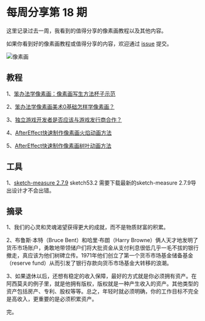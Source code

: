# 每周分享第 18 期

这里记录过去一周，我看到的值得分享的像素画教程以及其他内容。

如果你看到好的像素画教程或值得分享的内容，欢迎通过 [issue](https://github.com/pixel32/Weekly_PixelartTutorials/issues) 提交。

![像素画][1]

## 教程
1、[笨办法学像素画：像素画写生方法杯子示范](http://mp.weixin.qq.com/s?__biz=MjM5MTYxNTcwMQ==&mid=2650553358&idx=1&sn=e7fef8934d4e66e4471009c45899e3ae&chksm=beba43b489cdcaa21b81aa7bcb39d7e0dab1297d1d2f095466932a0d6b2567b3fa9c9cdb23f3#rd)

2、[笨办法学像素画美术0基础怎样学像素画？](http://mp.weixin.qq.com/s?__biz=MjM5MTYxNTcwMQ==&mid=2650553372&idx=1&sn=fc76475e5c346cef336492a7dff9e3b7&chksm=beba43a689cdcab098e66d67fcfee7fc5bd41b47b35fb1e38f346e862861166df2dbaf54ee8b#rd)

3、[独立游戏开发者是否应该与游戏发行商合作？](http://mp.weixin.qq.com/s?__biz=MjM5MTYxNTcwMQ==&mid=2650553392&idx=1&sn=96fc11ee96b81311dc1e95e16850093d&chksm=beba438a89cdca9cf65041d8f74f73465e130829f20d109f821cf575c5f9a5967ca26a828eca#rd)

4、[AfterEffect快速制作像素画火焰动画方法](http://mp.weixin.qq.com/s?__biz=MjM5MTYxNTcwMQ==&mid=2650553413&idx=1&sn=d32e4fe949e30c2b608e4137a85ddc54&chksm=beba43ff89cdcae9932632e17c2c5b9d464574d284d5f776d6a78d272b522c37904abb0c7dd2#rd)

5、[AfterEffect快速制作像素画树叶动画方法](http://mp.weixin.qq.com/s?__biz=MjM5MTYxNTcwMQ==&mid=2650553434&idx=1&sn=efaa8d7f14570625d8027d4a4062622d&chksm=beba43e089cdcaf64add181a91ed832d568557e05d992ca56142a0f4e087f8b2df80ed2fc71c#rd)

## 工具
1、[sketch-measure 2.7.9](https://github.com/ellunium/sketch-measure)
sketch53.2 需要下载最新的sketch-measure 2.7.9导出设计才不会出错。

## 摘录

1、我们的心灵和灵魂渴望获得更大的成就，而不是物质财富的积累。

2、布鲁斯·本特（Bruce Bent）和哈里·布朗（Harry Browne）俩人天才地发明了货币市场账户，勇敢地带领储户们将大批资金从支付利息很低几乎一毛不拔的银行撤走，真应该为他们树碑立传。1971年他们创立了第一个货币市场基金储备基金（reserve fund）从而引发了银行存款向货币市场基金大转移的浪潮。

3、如果退休以后，还想有稳定的收入保障，最好的方式就是你必须拥有资产。在阿西莫夫的例子里，就是他拥有版权，版权就是一种产生收入的资产。其他类型的资产包括房产、专利、股权等等。总之，年轻时就必须明确，你的工作目标不完全是高收入，更重要的是必须积累资产。

完。

[1]: https://32comic.com/wp-content/uploads/2019/02/wxsync-sync-7131275325c73acf898fcd1551084792.png